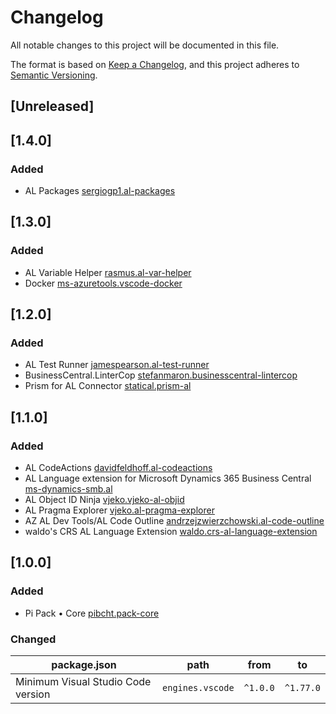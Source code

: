 # Changelog

All notable changes to this project will be documented in this file.

The format is based on [Keep a Changelog](https://keepachangelog.com/en/1.0.0/),
and this project adheres to [Semantic Versioning](https://semver.org/spec/v2.0.0.html).

## [Unreleased]

## [1.4.0]

### Added

- AL Packages [sergiogp1.al-packages](https://marketplace.visualstudio.com/items?itemName=sergiogp1.al-packages)

## [1.3.0]

### Added

- AL Variable Helper [rasmus.al-var-helper](https://marketplace.visualstudio.com/items?itemName=rasmus.al-var-helper)
- Docker [ms-azuretools.vscode-docker](https://marketplace.visualstudio.com/items?itemName=ms-azuretools.vscode-docker)

## [1.2.0]

### Added

- AL Test Runner [jamespearson.al-test-runner](https://marketplace.visualstudio.com/items?itemName=jamespearson.al-test-runner)
- BusinessCentral.LinterCop [stefanmaron.businesscentral-lintercop](https://marketplace.visualstudio.com/items?itemName=stefanmaron.businesscentral-lintercop)
- Prism for AL Connector [statical.prism-al](https://marketplace.visualstudio.com/items?itemName=statical.prism-al)

## [1.1.0]

### Added

- AL CodeActions [davidfeldhoff.al-codeactions](https://marketplace.visualstudio.com/items?itemName=davidfeldhoff.al-codeactions)
- AL Language extension for Microsoft Dynamics 365 Business Central [ms-dynamics-smb.al](https://marketplace.visualstudio.com/items?itemName=ms-dynamics-smb.al)
- AL Object ID Ninja [vjeko.vjeko-al-objid](https://marketplace.visualstudio.com/items?itemName=vjeko.vjeko-al-objid)
- AL Pragma Explorer [vjeko.al-pragma-explorer](https://marketplace.visualstudio.com/items?itemName=vjeko.al-pragma-explorer)
- AZ AL Dev Tools/AL Code Outline [andrzejzwierzchowski.al-code-outline](https://marketplace.visualstudio.com/items?itemName=andrzejzwierzchowski.al-code-outline)
- waldo's CRS AL Language Extension [waldo.crs-al-language-extension](https://marketplace.visualstudio.com/items?itemName=waldo.crs-al-language-extension)

## [1.0.0]

### Added

- Pi Pack • Core [pibcht.pack-core](https://marketplace.visualstudio.com/items?itemName=pibcht.pack-core)

### Changed

| package.json                       | path             | from     | to        |
|------------------------------------|------------------|----------|-----------|
| Minimum Visual Studio Code version | `engines.vscode` | `^1.0.0` | `^1.77.0` |
